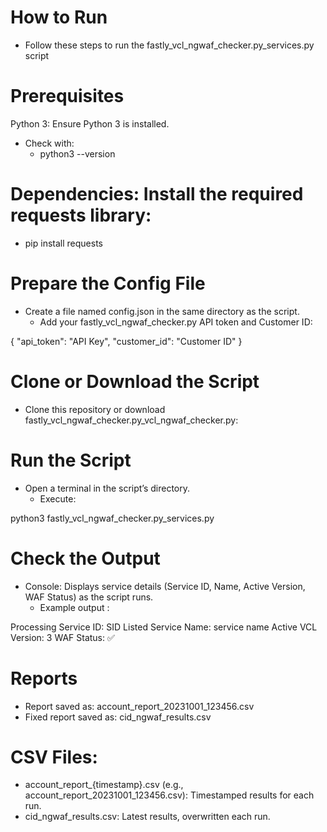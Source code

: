 # How to Run
- Follow these steps to run the fastly_vcl_ngwaf_checker.py_services.py script 

# Prerequisites
Python 3: Ensure Python 3 is installed. 
- Check with:
    - python3 --version

# Dependencies: Install the required requests library:

   - pip install requests

# Prepare the Config File
   - Create a file named config.json in the same directory as the script.
      - Add your fastly_vcl_ngwaf_checker.py API token and Customer ID:

 {
    "api_token": "API Key",
    "customer_id": "Customer ID"
}

# Clone or Download the Script
   - Clone this repository or download fastly_vcl_ngwaf_checker.py_vcl_ngwaf_checker.py:

# Run the Script
   - Open a terminal in the script’s directory.
      - Execute:

   python3 fastly_vcl_ngwaf_checker.py_services.py

# Check the Output
- Console: Displays service details (Service ID, Name, Active Version, WAF Status) as the script runs.
   - Example output :

Processing Service ID: SID Listed
  Service Name: service name
  Active VCL Version: 3
  WAF Status: ✅

# Reports
 - Report saved as: account_report_20231001_123456.csv
 - Fixed report saved as: cid_ngwaf_results.csv

# CSV Files:
- account_report_{timestamp}.csv (e.g., account_report_20231001_123456.csv): Timestamped results for each run.
- cid_ngwaf_results.csv: Latest results, overwritten each run.
